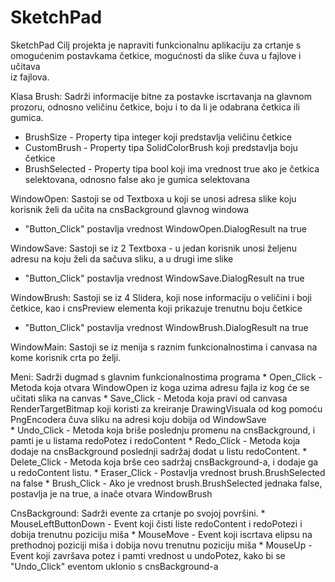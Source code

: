 # SketchPad
SketchPad
Cilj projekta je napraviti funkcionalnu aplikaciju za crtanje s omogućenim postavkama četkice, mogućnosti da slike čuva u fajlove i učitava   
iz fajlova.

Klasa Brush:
  Sadrži informacije bitne za postavke iscrtavanja na glavnom prozoru, odnosno veličinu četkice, boju i to da li je odabrana četkica ili   
  gumica.
  - BrushSize - Property tipa integer koji predstavlja veličinu četkice
  - CustomBrush - Property tipa SolidColorBrush koji predstavlja boju četkice
  - BrushSelected - Property tipa bool koji ima vrednost true ako je četkica selektovana, odnosno false ako je gumica selektovana

WindowOpen:
  Sastoji se od Textboxa u koji se unosi adresa slike koju korisnik želi da učita na cnsBackground glavnog windowa
  - "Button_Click" postavlja vrednost WindowOpen.DialogResult na true
  
WindowSave:
  Sastoji se iz 2 Textboxa - u jedan korisnik unosi željenu adresu na koju želi da sačuva sliku, a u drugi ime slike
  - "Button_Click" postavlja vrednost WindowSave.DialogResult na true

WindowBrush:
  Sastoji se iz 4 Slidera, koji nose informaciju o veličini i boji četkice, kao i cnsPreview elementa koji prikazuje trenutnu boju četkice
  - "Button_Click" postavlja vrednost WindowBrush.DialogResult na true

WindowMain:
  Sastoji se iz menija s raznim funkcionalnostima i canvasa na kome korisnik crta po želji.
    
  Meni:
    Sadrži dugmad s glavnim funkcionalnostima programa
    * Open_Click - Metoda koja otvara WindowOpen iz koga uzima adresu fajla iz kog će se učitati slika na canvas
    * Save_Click - Metoda koja pravi od canvasa RenderTargetBitmap koji koristi za kreiranje DrawingVisuala od kog pomoću PngEncodera čuva
                   sliku na adresi koju dobija od WindowSave       
    * Undo_Click - Metoda koja briše poslednju promenu na cnsBackground, i pamti je u listama redoPotez i redoContent
    * Redo_Click - Metoda koja dodaje na cnsBackground poslednji sadržaj dodat u listu redoContent.
    * Delete_Click - Metoda koja brše ceo sadržaj cnsBackground-a, i dodaje ga u redoContent listu.
    * Eraser_Click - Postavlja vrednost brush.BrushSelected na false
    * Brush_Click - Ako je vrednost brush.BrushSelected jednaka false, postavlja je na true, a inače otvara WindowBrush
    
    
  CnsBackground:
    Sadrži evente za crtanje po svojoj površini.
    * MouseLeftButtonDown - Event koji čisti liste redoContent i redoPotezi i dobija trenutnu poziciju miša
    * MouseMove - Event koji iscrtava elipsu na prethodnoj poziciji miša i dobija novu trenutnu poziciju miša
    * MouseUp - Event koji završava potez i pamti vrednost u undoPotez, kako bi se "Undo_Click" eventom uklonio s cnsBackground-a
    
